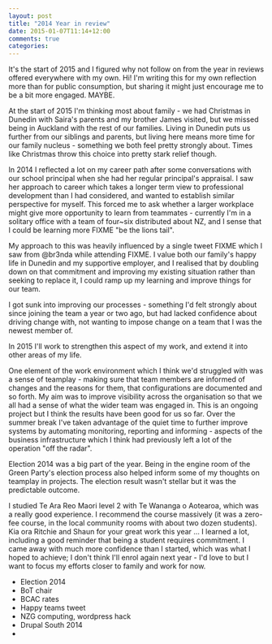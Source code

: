 ```yaml
---
layout: post
title: "2014 Year in review"
date: 2015-01-07T11:14+12:00
comments: true
categories:
---
```


It's the start of 2015 and I figured why not follow on from the year
in reviews offered everywhere with my own. Hi! I'm writing this for my
own reflection more than for public consumption, but sharing it might
just encourage me to be a bit more engaged. MAYBE.

At the start of 2015 I'm thinking most about family - we had Christmas
in Dunedin with Saira's parents and my brother James visited, but we
missed being in Auckland with the rest of our families. Living in
Dunedin puts us further from our siblings and parents, but living here
means more time for our family nucleus - something we both feel pretty
strongly about. Times like Christmas throw this choice into pretty
stark relief though.

In 2014 I reflected a lot on my career path after some conversations
with our school principal when she had her regular principal's
appraisal. I saw her approach to career which takes a longer term view
to professional development than I had considered, and wanted to
establish similar perspective for myself. This forced me to ask
whether a larger workplace might give more opportunity to learn from
teammates - currently I'm in a solitary office with a team of four~six
distributed about NZ, and I sense that I could be learning more FIXME
"be the lions tail".

My approach to this was heavily influenced by a single tweet FIXME
which I saw from @br3nda while attending FIXME. I value both our
family's happy life in Dunedin and my supportive employer, and I
realised that by doubling down on that commitment and improving my
existing situation rather than seeking to replace it, I could ramp up
my learning and improve things for our team.

I got sunk into improving our processes - something I'd felt strongly
about since joining the team a year or two ago, but had lacked
confidence about driving change with, not wanting to impose change
on a team that I was the newest member of.

In 2015 I'll work to strengthen this aspect of my work, and extend it
into other areas of my life.

One element of the work environment which I think we'd struggled with
was a sense of teamplay - making sure that team members are informed
of changes and the reasons for them, that configurations are
documented and so forth. My aim was to improve visibility across the
organisation so that we all had a sense of what the wider team was
engaged in. This is an ongoing project but I think the results have
been good for us so far. Over the summer break I've taken advantage of
the quiet time to further improve systems by automating monitoring,
reporting and informing - aspects of the business infrastructure which
I think had previously left a lot of the operation "off the radar".

Election 2014 was a big part of the year. Being in the engine room of
the Green Party's election process also helped inform some of my
thoughts on teamplay in projects. The election result wasn't stellar
but it was the predictable outcome.

I studied Te Ara Reo Maori level 2 with Te Wananga o Aotearoa, which
was a really good experience. I recommend the course massively (it was
a zero-fee course, in the local community rooms with about two dozen
students). Kia ora Ritchie and Shaun for your great work this year
... I learned a lot, including a good reminder that being a student
requires commitment. I came away with much more confidence than I
started, which was what I hoped to achieve; I don't think I'll enrol
again next year - I'd love to but I want to focus my efforts closer to
family and work for now.



* Election 2014
* BoT chair
* BCAC rates
* Happy teams tweet
* NZG computing, wordpress hack
* Drupal South 2014
*
